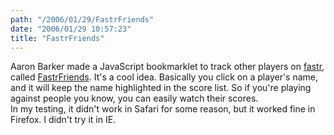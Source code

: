 ```yaml
---
path: "/2006/01/29/FastrFriends" 
date: "2006/01/29 10:57:23" 
title: "FastrFriends" 
---
```

Aaron Barker made a JavaScript bookmarklet to track other players on <a href="http://randomchaos.com/games/fastr/">fastr</a>, called <a href="http://www.zelph.com/releases/fastrfriends/">FastrFriends</a>. It's a cool idea. Basically you click on a player's name, and it will keep the name highlighted in the score list. So if you're playing against people you know, you can easily watch their scores.<br>In my testing, it didn't work in Safari for some reason, but it worked fine in Firefox. I didn't try it in IE.